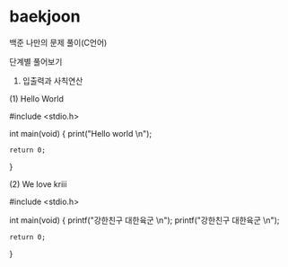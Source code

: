 # baekjoon
백준 나만의 문제 풀이(C언어)

단계별 풀어보기

1. 입출력과 사칙연산

(1) Hello World

#include <stdio.h>

int main(void)
{
    print("Hello world \n");

    return 0;
}

(2) We love kriii

#include <stdio.h>

int main(void)
{
    printf("강한친구 대한육군 \n");
    printf("강한친구 대한육군 \n");
    
    return 0;
}

